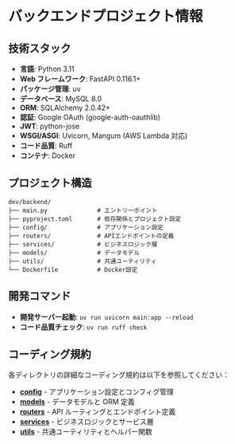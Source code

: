 # バックエンドプロジェクト情報

## 技術スタック

- **言語**: Python 3.11
- **Web フレームワーク**: FastAPI 0.116.1+
- **パッケージ管理**: uv
- **データベース**: MySQL 8.0
- **ORM**: SQLAlchemy 2.0.42+
- **認証**: Google OAuth (google-auth-oauthlib)
- **JWT**: python-jose
- **WSGI/ASGI**: Uvicorn, Mangum (AWS Lambda 対応)
- **コード品質**: Ruff
- **コンテナ**: Docker

## プロジェクト構造

```
dev/backend/
├── main.py              # エントリーポイント
├── pyproject.toml       # 依存関係とプロジェクト設定
├── config/              # アプリケーション設定
├── routers/             # APIエンドポイントの定義
├── services/            # ビジネスロジック層
├── models/              # データモデル
├── utils/               # 共通ユーティリティ
└── Dockerfile           # Docker設定
```

## 開発コマンド

- **開発サーバー起動**: `uv run uvicorn main:app --reload`
- **コード品質チェック**: `uv run ruff check`

## コーディング規約

各ディレクトリの詳細なコーディング規約は以下を参照してください：

- **[config](.claude/projects/backend/rules/config.md)** - アプリケーション設定とコンフィグ管理
- **[models](.claude/projects/backend/rules/models.md)** - データモデルと ORM 定義
- **[routers](.claude/projects/backend/rules/routers.md)** - API ルーティングとエンドポイント定義
- **[services](.claude/projects/backend/rules/services.md)** - ビジネスロジックとサービス層
- **[utils](.claude/projects/backend/rules/utils.md)** - 共通ユーティリティとヘルパー関数
